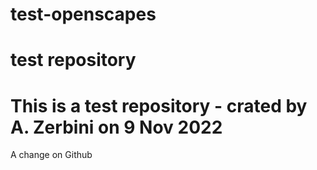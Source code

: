 # test-openscapes
# test repository 
# This is a test repository - crated by A. Zerbini on 9 Nov 2022

A change on Github
